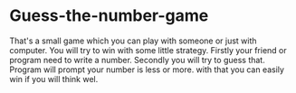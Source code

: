 # Guess-the-number-game
That's a small game which you can play with someone or just with computer. You will try to win with some little strategy. Firstly your friend or program need to write a number. Secondly you will try to guess that. Program will prompt your number is less or more. with that you can easily win if you will think wel.

